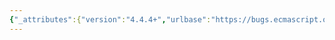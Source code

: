 ```yaml
---
{"_attributes":{"version":"4.4.4+","urlbase":"https://bugs.ecmascript.org/","maintainer":"dherman@mozilla.com"},"bug":{"bug_id":3856,"creation_ts":"2015-02-12 22:34:00 -0800","short_desc":"14.5.1: \"prsented\"","delta_ts":"2015-02-19 19:10:57 -0800","product":"Draft for 6th Edition","component":"editorial issue","version":"Rev 33: February 12, 2015 Draft","rep_platform":"All","op_sys":"All","bug_status":"RESOLVED","resolution":"FIXED","priority":"Normal","bug_severity":"minor","everconfirmed":true,"reporter":{"uid":"jmdyck","name":"Michael Dyck"},"assigned_to":{"uid":"allen","name":"Allen Wirfs-Brock"},"long_desc":[{"commentid":12508,"comment_count":0,"who":{"uid":"jmdyck","name":"Michael Dyck"},"bug_when":"2015-02-12 22:34:22 -0800","thetext":"In 14.5.1 \"Static Semantics: Early Errors\",\ngroup 1 / bullet 1 says:\n    It is a Syntax Error if ClassHeritage is not prsented and ...\n\ns|prsented|present|"},{"commentid":12524,"comment_count":1,"who":{"uid":"allen","name":"Allen Wirfs-Brock"},"bug_when":"2015-02-13 08:22:43 -0800","thetext":"fixed in rev34 editor's draft"},{"commentid":13065,"comment_count":2,"who":{"uid":"allen","name":"Allen Wirfs-Brock"},"bug_when":"2015-02-19 19:10:57 -0800","thetext":"fixed in rev34"}]}}
---
```

